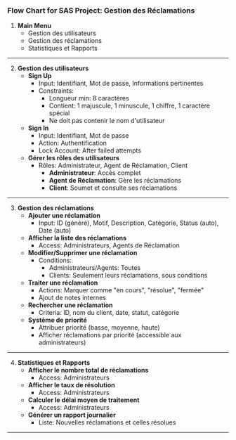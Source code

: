 
### Flow Chart for SAS Project: Gestion des Réclamations

1. **Main Menu**
   - Gestion des utilisateurs
   - Gestion des réclamations
   - Statistiques et Rapports

---

2. **Gestion des utilisateurs**
   - **Sign Up**
     - Input: Identifiant, Mot de passe, Informations pertinentes
     - Constraints: 
       - Longueur min: 8 caractères
       - Contient: 1 majuscule, 1 minuscule, 1 chiffre, 1 caractère spécial
       - Ne doit pas contenir le nom d'utilisateur
   - **Sign In**
     - Input: Identifiant, Mot de passe
     - Action: Authentification
     - Lock Account: After failed attempts
   - **Gérer les rôles des utilisateurs**
     - Rôles: Administrateur, Agent de Réclamation, Client
       - **Administrateur**: Accès complet
       - **Agent de Réclamation**: Gère les réclamations
       - **Client**: Soumet et consulte ses réclamations

---

3. **Gestion des réclamations**
   - **Ajouter une réclamation**
     - Input: ID (généré), Motif, Description, Catégorie, Status (auto), Date (auto)
   - **Afficher la liste des réclamations**
     - Access: Administrateurs, Agents de Réclamation
   - **Modifier/Supprimer une réclamation**
     - Conditions: 
       - Administrateurs/Agents: Toutes
       - Clients: Seulement leurs réclamations, sous conditions
   - **Traiter une réclamation**
     - Actions: Marquer comme "en cours", "résolue", "fermée"
     - Ajout de notes internes
   - **Rechercher une réclamation**
     - Criteria: ID, nom du client, date, statut, catégorie
   - **Système de priorité**
     - Attribuer priorité (basse, moyenne, haute)
     - Afficher réclamations par priorité (accessible aux administrateurs)

---

4. **Statistiques et Rapports**
   - **Afficher le nombre total de réclamations**
     - Access: Administrateurs
   - **Afficher le taux de résolution**
     - Access: Administrateurs
   - **Calculer le délai moyen de traitement**
     - Access: Administrateurs
   - **Générer un rapport journalier**
     - Liste: Nouvelles réclamations et celles résolues

---


